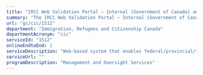 ```yaml
---
title: "IRCC Web Validation Portal – Internal (Government of Canada) and External (Provinces/Territories)"
summary: "The IRCC Web Validation Portal – Internal (Government of Canada) and External (Provinces/Territories) service from Immigration, Refugees and Citizenship Canada is available end-to-end online, according to the GC Service Inventory."
url: "gc/cic/1512"
department: "Immigration, Refugees and Citizenship Canada"
departmentAcronym: "cic"
serviceId: "1512"
onlineEndtoEnd: 1
serviceDescription: "Web-based system that enables federal/provincial/territorial partners to validate the status certain non-secure documents, IRCC-issued documents."
serviceUrl: ""
programDescription: "Management and Oversight Services"
---
```

